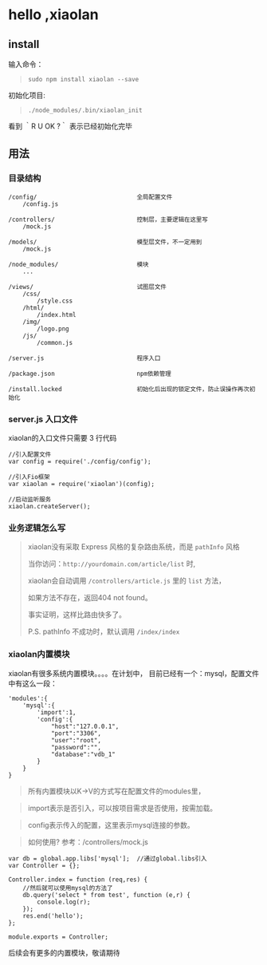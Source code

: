 # hello ,xiaolan

## install

输入命令：

> `sudo npm install xiaolan --save`  

初始化项目:

> `./node_modules/.bin/xiaolan_init`

看到 ｀R U OK ?｀ 表示已经初始化完毕


## 用法

### 目录结构
    /config/                            全局配置文件
        /config.js
        
    /controllers/                       控制层，主要逻辑在这里写
        /mock.js
        
    /models/                            模型层文件，不一定用到
        /mock.js
        
    /node_modules/                      模块
        ...
        
    /views/                             试图层文件
        /css/
            /style.css
        /html/
            /index.html
        /img/
            /logo.png
        /js/
            /common.js              
            
    /server.js                          程序入口
    
    /package.json                       npm依赖管理
    
    /install.locked                     初始化后出现的锁定文件，防止误操作再次初始化
    

### server.js 入口文件
xiaolan的入口文件只需要 3 行代码

    //引入配置文件
    var config = require('./config/config');
    
    //引入Fio框架
    var xiaolan = require('xiaolan')(config);
    
    //启动监听服务
    xiaolan.createServer();
    
### 业务逻辑怎么写
>xiaolan没有采取 Express 风格的复杂路由系统，而是 `pathInfo` 风格
>
>当你访问：`http://yourdomain.com/article/list` 时,
>
>xiaolan会自动调用 `/controllers/article.js` 里的  `list` 方法，
>
>如果方法不存在，返回404 not found。
>
>事实证明，这样比路由快多了。
>
> P.S. pathInfo 不成功时，默认调用  `/index/index`


### xiaolan内置模块
xiaolan有很多系统内置模块。。。。在计划中，
目前已经有一个：mysql，配置文件中有这么一段：

    'modules':{
        'mysql':{
            'import':1,
            'config':{
                "host":"127.0.0.1",
                "port":"3306",
                "user":"root",
                "password":"",
                "database":"vdb_1"
            }
        }
    }    
>所有内置模块以K->V的方式写在配置文件的modules里，

>import表示是否引入，可以按项目需求是否使用，按需加载。

>config表示传入的配置，这里表示mysql连接的参数。

>如何使用? 参考：/controllers/mock.js
    
    var db = global.app.libs['mysql'];  //通过global.libs引入
    var Controller = {};
    
    Controller.index = function (req,res) {
        //然后就可以使用mysql的方法了
        db.query('select * from test', function (e,r) {
            console.log(r);
        });
        res.end('hello');
    };
    
    module.exports = Controller;

后续会有更多的内置模块，敬请期待
